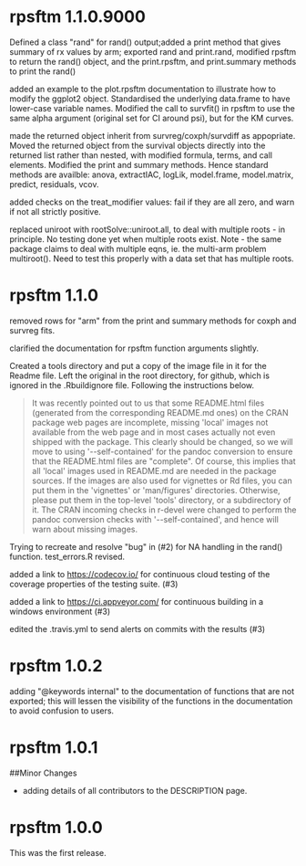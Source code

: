 # rpsftm 1.1.0.9000

Defined a class "rand" for rand() output;added a print method that gives summary of rx values by arm; exported rand and print.rand, modified rpsftm to return the rand() object, and the print.rpsftm, and print.summary methods to print the rand() 

added an example to the plot.rpsftm documentation to illustrate how to modify the ggplot2 object. Standardised the underlying data.frame to have lower-case variable names. Modified the call to survfit() in rpsftm to use the same alpha argument (original set for CI around psi), but for the KM curves.

made the returned object inherit from survreg/coxph/survdiff as appopriate. Moved the returned object from the survival objects directly into the returned list rather than nested, with modified formula, terms, and call elements. Modified the print and summary methods. Hence standard methods are availble: anova, extractIAC, logLik, model.frame, model.matrix, predict, residuals, vcov.

added checks on the treat_modifier values: fail if they are all zero, and warn if not all strictly positive.

replaced uniroot with rootSolve::uniroot.all, to deal with multiple roots - in principle. No testing
done yet when multiple roots exist. Note - the same package claims to deal with multiple eqns, ie. the multi-arm problem multiroot(). Need to test this properly with a data set that has multiple roots. 

# rpsftm 1.1.0

removed rows for "arm" from the print and summary methods for coxph and survreg fits.

clarified the documentation for rpsftm function arguments slightly.

Created a tools directory and put a copy of the image file in it for the Readme file. Left the original in the root directory, for github, which is ignored in the .Rbuildignore file. Following the instructions below.

>It was recently pointed out to us that some README.html files (generated from the corresponding README.md ones) on the CRAN package web pages are incomplete, missing 'local' images not available from the web page and in most cases actually not even shipped with the package.  This clearly should be changed, so we will move to using '--self-contained' for the pandoc conversion to ensure that the README.html files are "complete".
>Of course, this implies that all 'local' images used in README.md are needed in the package sources.
>If the images are also used for vignettes or Rd files, you can put them in the 'vignettes' or 'man/figures' directories.  Otherwise, please put them in the top-level 'tools' directory, or a subdirectory of it.
>The CRAN incoming checks in r-devel were changed to perform the pandoc conversion checks with '--self-contained', and hence will warn about missing images.


Trying to recreate and resolve "bug" in (#2) for NA handling in the rand() function. test_errors.R revised.

added a link to https://codecov.io/ for continuous cloud testing of the coverage properties of the testing suite.  (#3)

added a link to https://ci.appveyor.com/ for continuous building in a windows environment (#3)

edited the .travis.yml to send alerts on commits with the results (#3)


# rpsftm 1.0.2

adding "@keywords internal" to the documentation of functions that are not exported; this will lessen the visibility of the functions in the documentation to avoid confusion to users.

# rpsftm 1.0.1

##Minor Changes

* adding details of all contributors to the DESCRIPTION page.


# rpsftm 1.0.0
This was the first release.
